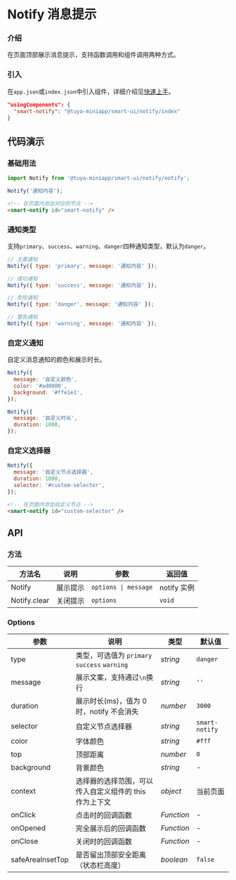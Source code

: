 # Notify 消息提示

### 介绍

在页面顶部展示消息提示，支持函数调用和组件调用两种方式。

### 引入

在`app.json`或`index.json`中引入组件，详细介绍见[快速上手](#/quickstart#yin-ru-zu-jian)。

```json
"usingComponents": {
  "smart-notify": "@tuya-miniapp/smart-ui/notify/index"
}
```

## 代码演示

### 基础用法

```js
import Notify from '@tuya-miniapp/smart-ui/notify/notify';

Notify('通知内容');
```

```html
<!-- 在页面内添加对应的节点 -->
<smart-notify id="smart-notify" />
```

### 通知类型

支持`primary`、`success`、`warning`、`danger`四种通知类型，默认为`danger`。

```js
// 主要通知
Notify({ type: 'primary', message: '通知内容' });

// 成功通知
Notify({ type: 'success', message: '通知内容' });

// 危险通知
Notify({ type: 'danger', message: '通知内容' });

// 警告通知
Notify({ type: 'warning', message: '通知内容' });
```

### 自定义通知

自定义消息通知的颜色和展示时长。

```js
Notify({
  message: '自定义颜色',
  color: '#ad0000',
  background: '#ffe1e1',
});

Notify({
  message: '自定义时长',
  duration: 1000,
});
```

### 自定义选择器

```js
Notify({
  message: '自定义节点选择器',
  duration: 1000,
  selector: '#custom-selector',
});
```

```html
<!-- 在页面内添加自定义节点 -->
<smart-notify id="custom-selector" />
```

## API

### 方法

| 方法名       | 说明     | 参数                 | 返回值      |
| ------------ | -------- | -------------------- | ----------- |
| Notify       | 展示提示 | `options \| message` | notify 实例 |
| Notify.clear | 关闭提示 | `options`            | `void`      |

### Options

| 参数 | 说明 | 类型 | 默认值 |
| --- | --- | --- | --- |
| type  | 类型，可选值为 `primary` `success` `warning` | _string_ | `danger` |
| message  | 展示文案，支持通过`\n`换行 | _string_ | `''` |
| duration | 展示时长(ms)，值为 0 时，notify 不会消失 | _number_ | `3000` |
| selector | 自定义节点选择器 | _string_ | `smart-notify` |
| color | 字体颜色 | _string_ | `#fff` |
| top | 顶部距离 | _number_ | `0` |
| background | 背景颜色 | _string_ | - |
| context | 选择器的选择范围，可以传入自定义组件的 this 作为上下文 | _object_ | 当前页面 |
| onClick | 点击时的回调函数 | _Function_ | - |
| onOpened | 完全展示后的回调函数 | _Function_ | - |
| onClose | 关闭时的回调函数 | _Function_ | - |
| safeAreaInsetTop | 是否留出顶部安全距离（状态栏高度） | _boolean_ | `false` |
